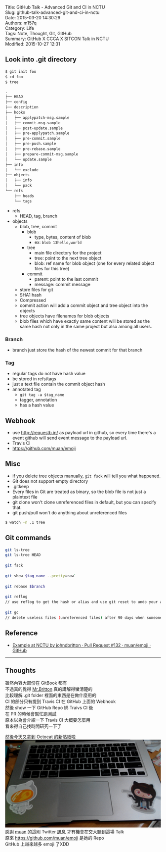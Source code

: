 Title: GitHub Talk - Advanced Git and CI in NCTU  
Slug: github-talk-advanced-git-and-ci-in-nctu  
Date: 2015-03-20 14:30:29  
Authors: m157q  
Category: Life  
Tags: Note, Thought, Git, GitHub  
Summary: GitHub X CCCA X SITCON Talk in NCTU  
Modified: 2015-10-27 12:31  
  
  
## Look into .git directory  
  
```sh  
$ git init foo  
$ cd foo  
$ tree  
```  
  
```txt  
.  
├── HEAD  
├── config  
├── description  
├── hooks  
│   ├── applypatch-msg.sample  
│   ├── commit-msg.sample  
│   ├── post-update.sample  
│   ├── pre-applypatch.sample  
│   ├── pre-commit.sample  
│   ├── pre-push.sample  
│   ├── pre-rebase.sample  
│   ├── prepare-commit-msg.sample  
│   └── update.sample  
├── info  
│   └── exclude  
├── objects  
│   ├── info  
│   └── pack  
└── refs  
    ├── heads  
    └── tags  
```  
  
+ refs  
    + HEAD, tag, branch  
+ objects  
    + blob, tree, commit  
        + blob  
            + type, bytes, content of blob  
            + ex: `blob 13hello,world`  
        + tree  
            + main file directory for the project  
            + tree: point to the next tree object  
            + blob: ref name for blob object (one for every related object files for this tree)  
        + commit  
            + parent: point to the last commit  
            + message: commit message  
    + store files for git  
    + SHA1 hash  
    + Compressed  
    + commit action will add a commit object and tree object into the objects  
    + tree objects have filenames for blob objects  
    + blob files which have exactly same content will be stored as the same hash not only in the same project but also among all users.  
  
### Branch  
+ branch just store the hash of the newest commit for that branch  
  
### Tag  
+ regular tags do not have hash value  
+ be stored in refs/tags  
+ just a text file contain the commit object hash  
+ annotated tag  
    + `git tag -a $tag_name`  
    + tagger, annotation  
    + has a hash value  
  
## Webhook  
+ use <http://requestb.in/> as payload url in github, so every time there's a event github will send event message to the payload url.  
+ Travis CI  
+ <https://github.com/muan/emoji>  
  
  
## Misc  
+ if you delete tree objects manually, `git fsck` will tell you what happened.  
+ Git does not support empty directory  
+ .gitkeep  
+ Every files in Git are treated as binary, so the blob file is not just a plaintext file  
+ git clone won't clone unreferenced files in default, but you can specify that.  
+ git push/pull won't do anything about unreferenced files  
  
```sh  
$ watch -n .1 tree  
```  
  
## Git commands  
  
```sh  
git ls-tree  
git ls-tree HEAD  
  
git fsck  
  
git show $tag_name --pretty=raw`  
  
git rebase $branch  
  
git reflog  
// use reflog to get the hash or alias and use git reset to undo your actions  
  
git gc  
// delete useless files (unreferenced files) after 90 days when someone do the action  
```  
  
## Reference  
  
+ [Example at NCTU by johndbritton · Pull Request #132 · muan/emoji · GitHub](https://github.com/muan/emoji/pull/132)  
  
---  
  
## Thoughts  
  
雖然內容大部份在 GitBook 都有  
不過真的覺得 [Mr.Britton](https://github.com/johndbritton) 真的講解得蠻清楚的  
比較理解 .git folder 裡面的東西是在做什麼用的  
CI 的部分只有提到 Travis CI 在 GitHub 上面的 Webhook  
然後 show 一下 GitHub Repo 綁 Traivs CI 後  
在 PR 的時候會幫忙跑測試  
原本以為會介紹一下 Travis CI 大概要怎麼用  
看來得自己找時間研究一下了  
  
然後今天又拿到 Octocat 的新貼紙啦  
![Octocat](/files/github-talk-advanced-git-and-ci-in-nctu/octocat.jpg)  
感謝 [muan](https://github.com/muan) 的這則 Twitter [訊息](https://twitter.com/muanchiou/status/571684266490265601) 才有機會在交大聽到這場 Talk  
原來 <https://github.com/muan/emoji> 是她的 Repo  
GitHub 上越來越多 emoji 了XDD  
